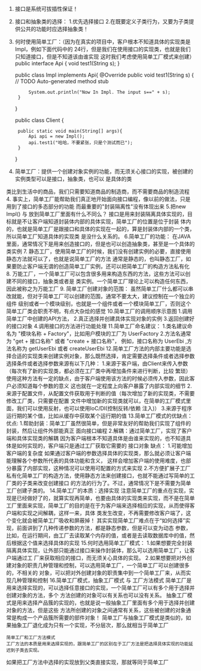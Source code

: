 1. 接口是系统可拔插性保证！
2. 接口和抽象类的选择：
	1.优先选择接口
	2.在既要定义子类行为，又要为子类提供公共的功能时应选择抽象类！
3. 何时使用简单工厂：（因为在真实的项目中，客户根本不知道具体的实现类是Impl，例如下面代码中的
	24行，但是我们在使用接口的实现类，也就是我们只知道接口，但是不知道该由谁实现
	这时我们考虑使用简单工厂模式来创建）
	public interface Api {
		void test1(String s);
	}
	
	public class Impl implements Api{
		@Override
		public void test1(String s) {
			// TODO Auto-generated method stub
			
			System.out.println("Now In Impl. The input s==" + s);
		}
	}
	
	public class Client {

		public static void main(String[] args){
			Api api = new Impl();
			api.test1("哈哈，不要紧张，只是个测试而已");
		}
	}
3. 简单工厂：提供一个创建对象实例的功能，而无须关心接口的实现，被创建的实例类型可以是接口，抽象类，也可以
是具体的类

类比到生活中的商品，我们只需要知道商品的制造商，而不需要商品的制造流程
4. 事实上，简单工厂能帮助我们真正地开始面向接口编程，像以前的做法，只是用到了接口的多态部分的功能
而最重要的"封装隔离性"没有体现出来
5.把new Impl() 与 放到简单工厂里面有什么不同么？
	接口是用来封装隔离具体实现的，目标就是不让客户端知道封装体内部的具体实现，简单工厂的位置是位于封装
体内的，也就是简单工厂是跟接口和具体的实现在一起的，算是封装体内部的一个类，所以简单工厂知道具体的实现类
是没什么关系的。
6.简单工厂的功能：
	在JAVA里面，通常情况下是用来创造接口的，但是也可以创造抽象类，甚至是一个具体的类实例
7. 静态工厂，使用简单工厂的时候，我们没有创建实例的必要，直接使用静态方法就可以了，也就是说简单工厂的方法
通常是静态的，也叫静态工厂，如果要防止客户端无谓的创造简单工厂实例，还可以把简单工厂的构造方法私有化
8. 万能工厂，一个简单工厂可以包含很多用来构造东西的方法，这些方法可以创建不同的接口，抽象类或者是
类实例。一个简单工厂理论上可以构造任何东西，因此被称之为万能工厂
9. 简单工厂创建对象的范围：
	虽然简单工厂什么都可以串改就能，但对于简单工厂可以创建的范围，通常不要太大，建议控制在一个独立的组件
级别或者一个模块级别，也就是一个组件或者一个模块简单工厂，否则这个简单工厂类会职责不明，有点大杂烩的感觉
10.简单工厂的调用顺序示意图
	1.调用简单工厂中创建的API方法，
	2.真正选择并创建具体实现对象的实例
	3.返回创建好的接口对象
	4.调用接口的方法进行功能处理
11.简单工厂命名建议：
	1.类名建议命名为 "模块名称 + Factory"，比如用户模块的工厂为 UserFactory
	2.方法名通常为 "get + 接口名称" 或者 "create + 接口名称"， 例如，接口名称为 UserEbi ,方法名称为
	getUserEbi 或者 createUserEbi
12.简单工厂方法的内部主要功能是选择合适的实现类来创建实例对象，那么既然选择，肯定需要选择条件或者选择参数
选择条件或者选择参数来源有以下几种：
	1.来源于客户端，由Client来传入参数（每次有了新的实现类，都必须在工厂类中再增加条件来进行判断，比较
	繁琐）
		使用这种方法有一定的缺点，由于客户端使用该方法的时候必须传入参数，因此客户必须知道每个参数的意义
	这也就在一定程度上向客户暴露了内部实现的细节
	2.来源于配置文件，从配置文件获取用于判断的值（每次增加了新的实现类，不需要修改工厂类，只需要在配置
	文件中增加新的实现类就可以，在简单的工厂模式里面，我们可以使用反射，也可以使用IoC/DI(控制反转/依赖
	注入)）
	3.来源于程序运行期的某个值，比如从缓存中获取某个运行期的值
13.简单工厂模式的优缺点：
优点:	1.帮助封装：简单工厂虽然很简单，但是非常友好的帮助我们实现了组件的封装，然后让组件外部能真正
面向接口编程
		2.解耦：通过简单工厂，实现了客户端和具体实现类的解耦
		因为客户端根本不知道具体是由谁来实现的，也不知道具体是如何实现的，客户端只是通过工厂获取它需要的
接口对象
缺点：	1.可能增加客户端的复杂度
		如果通过客户端的参数选择具体的实现类，那么就必须让客户端能理解各个参数所代表的具体功能和含义，
这样会增加客户端的使用难度，也部分暴露了内部实现，这种情况可以使用可配置的方式来实现
		2.不方便扩展子工厂
		私有化简单工厂的构造方法，使用静态方法来创建接口，也就不能通过写简单的工厂类的子类来改变创建接口
的方法的行为了。不过，通常情况下是不需要为简单工厂创建子类的。
14.简单工厂的本质：选择实现
	注意简单工厂的重点在实现，实现是已经做好了的，就算实现再简单，也要由具体的实现类来实现，而不是在简单
工厂里面来实现，简单工厂的目的是在于为客户端来选择相应的实现，从而使得客户端和实现之间解耦，这样一来，具体
类发生改变，不再需要修改客户端了，这个变化就会被简单工厂吸收和屏蔽掉！
	其实实现简单工厂难点在于“如何选择”实现，前面讲到了几种传递参数的方法，都是静态参数，但是可以变为动态
参数，比如，在运行期间，由工厂去读取某个内存的值，或者是去读取数据库中的值，然后根据这个值来选择具体的实现
15.何时选用简单工厂模式：
	1.如果想要完全封装隔离具体实现，让外部只能通过接口来操作封装体，那么可以选用简单工厂，让客户端通过工
厂来获取相应的接口，而无须关心具体的实现。
	2.如果想要把对外创建对象的职责几种管理和控制，可以选用简单工厂，一个简单工厂可以创建很多的，不相关的
对象，可以把对外创建对象的职责集中到一个简单工厂来，从而实现几种管理和控制
16.简单工厂模式，抽象工厂模式 与 工厂方法模式
	简单工厂是用来选择实现的，可以选择任意接口的实现，一个简单工厂可以有多个用于选择并创建对象的方法，多个
方法创建的对象可以有关系也可以没有关系。
	抽象工厂模式是用来选择产品簇的实现的，也就是说一般抽象工厂里面有多个用于选择并创建对象的方法，但是这些
方法所创建的对象之间通常有关系，这些被创建的对象通常是构成一个产品簇所需要的部件对象！
	简单工厂与抽象工厂模式是类似的，如果抽象工厂退化成为只有一个实现，不分层次，那么就相当于简单工厂
	
	简单工厂和工厂方法模式
	工厂方法的本质是用来选择实现的，跟简单工厂的区别在于工厂方法是把选择具体实现的功能延迟到子类去实现。
如果把工厂方法中选择的实现放到父类直接实现，那就等同于简单工厂
	
